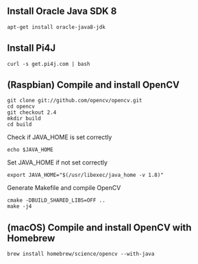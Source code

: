 ## Install Oracle Java SDK 8

    apt-get install oracle-java8-jdk

## Install Pi4J

    curl -s get.pi4j.com | bash

## (Raspbian) Compile and install OpenCV

    git clone git://github.com/opencv/opencv.git
    cd opencv
    git checkout 2.4
    mkdir build
    cd build

Check if JAVA_HOME is set correctly

    echo $JAVA_HOME

Set JAVA_HOME if not set correctly

    export JAVA_HOME="$(/usr/libexec/java_home -v 1.8)"

Generate Makefile and compile OpenCV

    cmake -DBUILD_SHARED_LIBS=OFF ..
    make -j4

## (macOS) Compile and install OpenCV with Homebrew

    brew install homebrew/science/opencv --with-java
